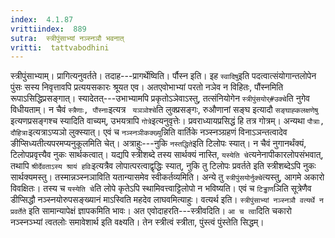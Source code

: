 ```yaml
---
index:  4.1.87
vrittiindex:  889
sutra:  स्त्रीपुंसाभ्यां नञ्स्नञौ भवनात्
vritti:  tattvabodhini 
---
```


स्त्रीपुंसाभ्याम्। प्रागित्यनुवर्तते। तदाह---प्रागर्थेष्विति। र्पौस्न इति। इह `स्वादिषु`इति पदत्वात्संयोगान्तलोपेन पुंसः सस्य निवृत्तावपि प्रत्ययसकारः श्रूयत एव। अतएवोभाभ्यां परतो नञेव न विहितः, पौंस्नमिति रूपाऽसिद्धिप्रसङ्गात्। स्यादेतत्---उभाभ्यामपि प्रकृतोऽञेवाऽस्तु, तत्संनियोगेन `स्त्रीपुंसयोर्#उक्चे`ति नुगेव विधीयताम्। न चैवं `स्त्रैणाः, पौंस्नाः`इत्यत्र ` यञञोश्चे`ति लुक्प्रसङ्गः, रुऔणानां सङ्घ इत्यादौ `सङ्घाह्कलक्षणेषु` इत्यणप्रसङ्गश्च स्यादिति वाच्यम्, उभयत्रापि `गोत्रे`इत्यनुवृत्तेः। प्रवराध्यायप्रसिद्धं हि तत्र गोत्रम्। अन्यथा `पौत्राः, दौहित्राः`इत्यत्राऽप्यञो लुक्स्यात्। एवं च `नञ्स्नञीकक्ख्यु`न्निति वार्तिके नञ्स्नञ्ग्रहणं विनाऽञन्तत्वादेव ङीप्सिध्यतीत्यपरमप्यनुकूलमिति चेत्। अत्राहुः---नुकि `नस्तद्धिते`इति टिलोपः स्यात्। न चैवं नुगानर्थंक्यं, टिलोपप्रवृत्त्यैव नुकः सार्थकत्वात्। यद्यपि स्त्रीशब्दे तस्य सार्थक्यं नास्ति, `यस्येति चे`त्यनेनापीकारलोपसंभवात्, तथापि `श्रीर्देवताऽस्य श्रायं हविः`इत्यत्रैव लोपात्परत्वाद्वृद्धिः स्यात्, नुकि तु टिलोपः प्रवर्तते इति स्त्रीशब्देऽपि नुकः सार्थक्यमस्तु। तस्मान्नञ्स्नञाविति यतान्यासमेव स्वीकर्तव्यमिति। अन्ये तु `स्त्रीपुंसयोर्नुक्चे`त्यस्तु, आगमे अकारो विवक्षितः। तस्य च `यस्येति चे`ति लोपे कृतेऽपि स्थामिवत्त्वाट्टिलोपो न भविष्यति। एवं च `टिड्ढाण`ञिति सूत्रेणैव डीप्सिद्धौ नञ्स्नयोरुपसङ्ख्यानं माऽस्विति महदेव लाघवमित्याहुः। वत्यर्थ इति। `स्त्रीपुंसाभ्यां नञ्स्नञौ वत्यर्थे न प्रवर्तेते` इति सामान्यापेक्षं ज्ञापकमिति भावः। अत एवोदाहरति---स्त्रीवदिति। `आ च त्वा`दिति चकारो नञ्स्नञ्भ्यां त्वतलोः समावेशार्थ इति वक्ष्यति। तेन स्त्रीत्वं स्त्रीता, पुंस्त्वं पुंस्तेति सिद्धम्।


